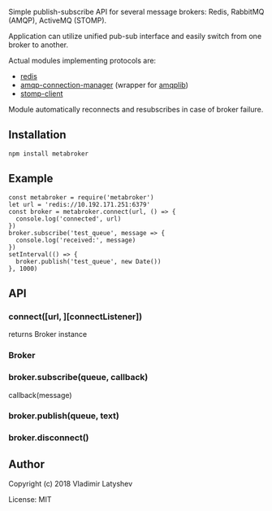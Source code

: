 Simple publish-subscribe API for several message brokers: Redis, RabbitMQ (AMQP), ActiveMQ (STOMP).

Application can utilize unified pub-sub interface and easily switch from one broker to another.

Actual modules implementing protocols are:

* [redis]
* [amqp-connection-manager] (wrapper for [amqplib])
* [stomp-client]

Module automatically reconnects and resubscribes in case of broker failure.

## Installation
`npm install metabroker`

## Example
```
const metabroker = require('metabroker')
let url = 'redis://10.192.171.251:6379'
const broker = metabroker.connect(url, () => {
  console.log('connected', url)
})
broker.subscribe('test_queue', message => {
  console.log('received:', message)
})
setInterval(() => {
  broker.publish('test_queue', new Date())
}, 1000)
```

## API

### connect([url, ][connectListener])

returns Broker instance

### Broker

### broker.subscribe(queue, callback)

callback(message)

### broker.publish(queue, text)

### broker.disconnect()

## Author
Copyright (c) 2018 Vladimir Latyshev

License: MIT

[redis]: https://www.npmjs.com/package/redis
[amqp-connection-manager]: https://www.npmjs.com/package/amqp-connection-manager
[amqplib]: https://www.npmjs.com/package/amqplib
[stomp-client]: https://www.npmjs.com/package/stomp-client
